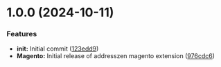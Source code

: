 # 1.0.0 (2024-10-11)


### Features

* **init:** Initial commit ([123edd9](https://github.com/addresszen/magento/commit/123edd9d879dafd4414f3b384ca6a0bd7c04e4c1))
* **Magento:** Initial release of addresszen magento extension ([976cdc6](https://github.com/addresszen/magento/commit/976cdc669ea812d2898a8564339e0bee3ec1aa21))
